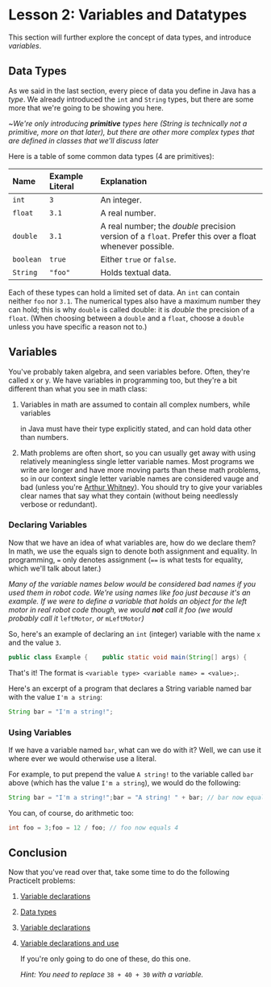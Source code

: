 # Lesson 2: Variables and Datatypes

This section will further explore the concept of data types, and introduce _variables_.

## Data Types

As we said in the last section, every piece of data you define in Java has a _type_. We already introduced the `int` and `String` types, but there are some more that we're going to be showing you here.

~_We're only introducing **primitive** types here \(String is technically not a_ _primitive, more on that later\), but there are other more complex types that are_ _defined in classes that we'll discuss later_

Here is a table of some common data types \(4 are primitives\):

| Name | Example Literal | Explanation |
| :--- | :--- | :--- |
| `int` | `3` | An integer. |
| `float` | `3.1` | A real number. |
| `double` | `3.1` | A real number; the _double_ precision version of a `float`. Prefer this over a float whenever possible. |
| `boolean` | `true` | Either `true` or `false`. |
| `String` | `"foo"` | Holds textual data. |

Each of these types can hold a limited set of data. An `int` can contain neither `foo` nor `3.1`. The numerical types also have a maximum number they can hold; this is why `double` is called double: it is _double_ the precision of a `float`. \(When choosing between a `double` and a `float`, choose a `double` unless you have specific a reason not to.\)

## Variables

You've probably taken algebra, and seen variables before. Often, they're called x or y. We have variables in programming too, but they're a bit different than what you see in math class:

1. Variables in math are assumed to contain all complex numbers, while variables

   in Java must have their type explicitly stated, and can hold data other than numbers.

2. Math problems are often short, so you can usually get away with using relatively meaningless single letter variable names. Most programs we write are longer and have more moving parts than these math problems, so in our context single letter variable names are considered vauge and bad \(unless you're [Arthur Whitney](http://kparc.com/b/)\). You should try to give your variables clear names that say what they contain \(without being needlessly verbose or redundant\).

### Declaring Variables

Now that we have an idea of what variables are, how do we declare them? In math, we use the equals sign to denote both assignment and equality. In programming, `=` only denotes assignment \(`==` is what tests for equality, which we'll talk about later.\)

_Many of the variable names below would be considered bad names if you used them_ _in robot code. We're using names like foo just because it's an example. If we_ _were to define a variable that holds an object for the left motor in real robot_ _code though, we would **not** call it foo \(we would probably call it_ `leftMotor`_, or_ `mLeftMotor`_\)_

So, here's an example of declaring an `int` \(integer\) variable with the name `x` and the value `3`.

```java
public class Example {    public static void main(String[] args) {        int x = 3;    }}
```

That's it! The format is `<variable type> <variable name> = <value>;`.

Here's an excerpt of a program that declares a String variable named bar with the value `I'm a string`:

```java
String bar = "I'm a string!";
```

### Using Variables

If we have a variable named `bar`, what can we do with it? Well, we can use it where ever we would otherwise use a literal.

For example, to put prepend the value `A string!` to the variable called `bar` above \(which has the value `I'm a string`\), we would do the following:

```java
String bar = "I'm a string!";bar = "A string! " + bar; // bar now equals `A string! I'm a string!`
```

You can, of course, do arithmetic too:

```java
int foo = 3;foo = 12 / foo; // foo now equals 4
```

## Conclusion

Now that you've read over that, take some time to do the following PracticeIt problems:

1. [Variable declarations](https://practiceit.cs.washington.edu/problem/view/bjp4/chapter2/s6-declareRealNumberSyntax)
2. [Data types](https://practiceit.cs.washington.edu/problem/view/bjp4/chapter2/s7-fitnessVariables)
3. [Variable declarations](https://practiceit.cs.washington.edu/problem/view/bjp4/chapter2/s8-studentVariables)
4. [Variable declarations and use](https://practiceit.cs.washington.edu/problem/view/bjp4/chapter2/s20-Receipt)

   If you're only going to do one of these, do this one.

   _Hint: You need to replace_ `38 + 40 + 30` _with a variable._

